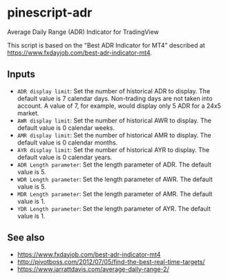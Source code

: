 # pinescript-adr
Average Daily Range (ADR) Indicator for TradingView

This script is based on the "Best ADR Indicator for MT4" described at https://www.fxdayjob.com/best-adr-indicator-mt4.

## Inputs

- `ADR display limit`: Set the number of historical ADR to display. The default value is 7 calendar days. Non-trading days are not taken into account. A value of 7, for example, would display only 5 ADR for a 24x5 market.
- `AWR display limit`: Set the number of historical AWR to display. The default value is 0 calendar weeks.
- `AMR display limit`: Set the number of historical AMR to display. The default value is 0 calendar months.
- `AYR display limit`: Set the number of historical AYR to display. The default value is 0 calendar years.
- `ADR Length parameter`: Set the length parameter of ADR. The default value is 5.
- `WDR Length parameter`: Set the length parameter of AWR. The default value is 5.
- `MDR Length parameter`: Set the length parameter of AMR. The default value is 1.
- `YDR Length parameter`: Set the length parameter of AYR. The default value is 1.

## See also

- https://www.fxdayjob.com/best-adr-indicator-mt4
- http://pivotboss.com/2012/07/05/find-the-best-real-time-targets/
- https://www.jarrattdavis.com/average-daily-range-2/
